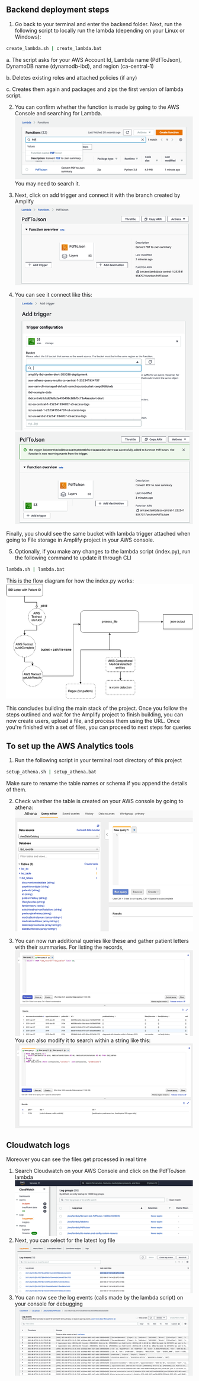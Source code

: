 ## Backend deployment steps

1. Go back to your terminal and enter the backend folder. Next, run the following script to locally run the lambda (depending on your Linux or Windows):
```bash
create_lambda.sh | create_lambda.bat
```
a. The script asks for your AWS Account Id, Lambda name (PdfToJson), DynamoDB name (dynamodb-ibd), and region (ca-central-1)

b. Deletes existing roles and attached policies (if any)

c. Creates them again and packages and zips the first version of lambda script.

2. You can confirm whether the function is made by going to the AWS Console and searching for Lambda.
![alt text](../docs/images/lambda.png)
You may need to search it.
3. Next, click on add trigger and connect it with the branch created by Amplify
![alt text](../docs/images/lambda1.png)

4. You can see it connect like this:
![alt text](../docs/images/addt.png)
![alt text](../docs/images/trigger.png)

Finally, you should see the same bucket with lambda trigger attached when going to File storage in Amplify project in your AWS console.

5. Optionally, if you make any changes to the lambda script (index.py), run the following command to update it through CLI
```bash
lambda.sh | lambda.bat
```

This is the flow diagram for how the index.py works:
![alt text](../docs/images/ibd-flow-diagram.png)

This concludes building the main stack of the project. Once you follow the steps outlined and wait for the Amplify project to finish building, you can now create users, upload a file, and process them using the URL. Once you're finished with a set of files, you can proceed to next steps for queries

## To set up the AWS Analytics tools
1. Run the following script in your terminal root directory of this project
```bash
setup_athena.sh | setup_athena.bat
```
Make sure to rename the table names or schema if you append the details of them.

2. Check whether the table is created on your AWS console by going to athena:
![alt text](../docs/images/athena.png)

3. You can now run additional queries like these and gather patient letters with their summaries.
For listing the records,
![alt text](../docs/images/ath1.png)
You can also modify it to search within a string like this:
![alt text](../docs/images/ath2.png)

## Cloudwatch logs
Moreover you can see the files get processed in real time 
1. Search Cloudwatch on your AWS Console and click on the PdfToJson lambda
![alt text](../docs/images/logs.png)
2. Next, you can select for the latest log file
![alt text](../docs/images/logs1.png)
3. You can now see the log events (calls made by the lambda script) on your console for debugging 
![alt text](../docs/images/logs2.png)
